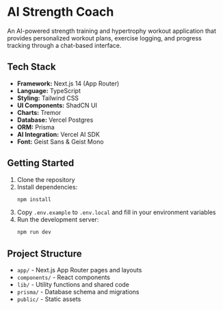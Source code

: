 # AI Strength Coach

An AI-powered strength training and hypertrophy workout application that provides personalized workout plans, exercise logging, and progress tracking through a chat-based interface.

## Tech Stack

- **Framework:** Next.js 14 (App Router)
- **Language:** TypeScript
- **Styling:** Tailwind CSS
- **UI Components:** ShadCN UI
- **Charts:** Tremor
- **Database:** Vercel Postgres
- **ORM:** Prisma
- **AI Integration:** Vercel AI SDK
- **Font:** Geist Sans & Geist Mono

## Getting Started

1. Clone the repository
2. Install dependencies:
   ```bash
   npm install
   ```
3. Copy `.env.example` to `.env.local` and fill in your environment variables
4. Run the development server:
   ```bash
   npm run dev
   ```

## Project Structure

- `app/` - Next.js App Router pages and layouts
- `components/` - React components
- `lib/` - Utility functions and shared code
- `prisma/` - Database schema and migrations
- `public/` - Static assets
